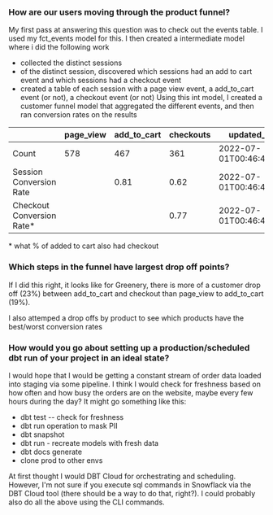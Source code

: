 ### How are our users moving through the product funnel?

My first pass at answering this question was to check out the events table. I used my fct_events model for this. 
I then created a intermediate model where i did the following work
- collected the distinct sessions
- of the distinct session, discovered which sessions had an add to cart event and which sessions had a checkout event
- created a table of each session with a page view event, a add_to_cart event (or not), a checkout event (or not)
Using this int model, I created a customer funnel model that aggregated the different events, and then ran conversion rates on the results

|                     	    | page_view	| add_to_cart	| checkouts	| updated_at |
| ------------------------- | --------- | -----------   | --------- | ---------- |
| Count	                    | 578	    | 467	        | 361	    | 2022-07-01T00:46:43.6Z |
| Session Conversion Rate	|  	        | 0.81	        | 0.62	    | 2022-07-01T00:46:43.6Z |
| Checkout Conversion Rate*	| 	        | 	            | 0.77	    | 2022-07-01T00:46:43.6Z |

\* what % of added to cart also had checkout


### Which steps in the funnel have largest drop off points?

If I did this right, it looks like for Greenery, there is more of a customer drop off (23%) between add_to_cart and checkout than page_view to add_to_cart (19%). 

I also attemped a drop offs by product to see which products have the best/worst conversion rates

### How would you go about setting up a production/scheduled dbt run of your project in an ideal state? 

I would hope that I would be getting a constant stream of order data loaded into staging via some pipeline. I think I would check for freshness based on how often and how busy the orders are on the website, maybe every few hours during the day? It might go something like this:
- dbt test -- check for freshness
- dbt run operation to mask PII
- dbt snapshot 
- dbt run - recreate models with fresh data
- dbt docs generate
- clone prod to other envs

At first thought I would DBT Cloud for orchestrating and scheduling. However, I'm not sure if you execute sql commands in Snowflack via the DBT Cloud tool (there should be a way to do that, right?). I could probably also do all the above using the CLI commands.  